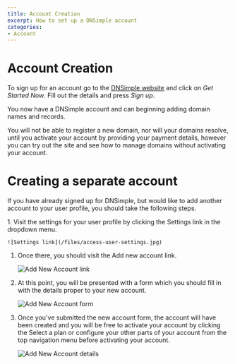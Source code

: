 ```yaml
---
title: Account Creation
excerpt: How to set up a DNSimple account
categories:
- Account
---
```


# Account Creation

To sign up for an account go to the [DNSimple website](https://dnsimple.com) and click on *Get Started Now*. Fill out the details and press *Sign up*.

You now have a DNSimple account and can beginning adding domain names and records.

You will not be able to register a new domain, nor will your domains resolve, until you activate your account by providing your payment details, however you can try out the site and see how to manage domains without activating your account.

# Creating a separate account

If you have already signed up for DNSimple, but would like to add another account to your user profile, you should take the following steps.

<div class="section-steps" markdown="1">
1. Visit the settings for your user profile by clicking the <label>Settings</label> link in the dropdown menu.

    ![Settings link](/files/access-user-settings.jpg)

1. Once there, you should visit the <label>Add new account</label> link.

    ![Add New Account link](/files/add-new-account-link.jpg)

1. At this point, you will be presented with a form which you should fill in with the details proper to your new account.

    ![Add New Account form](/files/add-new-account-form.jpg)

1. Once you've submitted the new account form, the account will have been created and you will be free to activate your account by clicking the <label>Select a plan</label> or configure your other parts of your account from the top navigation menu before activating your account.

    ![Add New Account details](/files/add-new-account-details.jpg)

</div>
